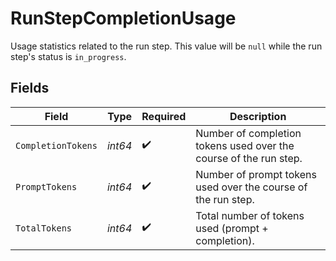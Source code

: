 # RunStepCompletionUsage

Usage statistics related to the run step. This value will be `null` while the run step's status is `in_progress`.


## Fields

| Field                                                             | Type                                                              | Required                                                          | Description                                                       |
| ----------------------------------------------------------------- | ----------------------------------------------------------------- | ----------------------------------------------------------------- | ----------------------------------------------------------------- |
| `CompletionTokens`                                                | *int64*                                                           | :heavy_check_mark:                                                | Number of completion tokens used over the course of the run step. |
| `PromptTokens`                                                    | *int64*                                                           | :heavy_check_mark:                                                | Number of prompt tokens used over the course of the run step.     |
| `TotalTokens`                                                     | *int64*                                                           | :heavy_check_mark:                                                | Total number of tokens used (prompt + completion).                |